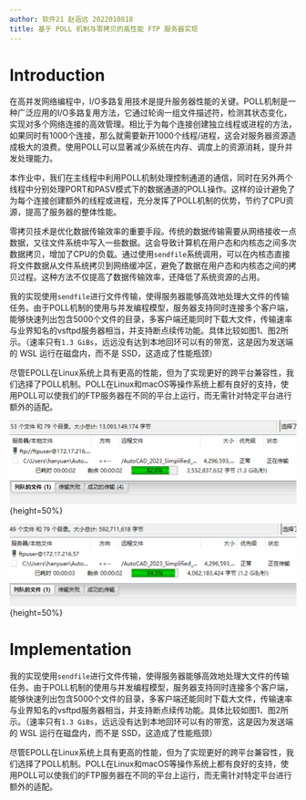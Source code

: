 ```yaml
---
author: 软件21 赵涵远 2022010818
title: 基于 POLL 机制与零拷贝的高性能 FTP 服务器实现
---
```


# Introduction

在高并发网络编程中，I/O多路复用技术是提升服务器性能的关键。POLL机制是一种广泛应用的I/O多路复用方法，它通过轮询一组文件描述符，检测其状态变化，实现对多个网络连接的高效管理。相比于为每个连接创建独立线程或进程的方法，如果同时有1000个连接，那么就需要新开1000个线程/进程，这会对服务器资源造成极大的浪费。使用POLL可以显著减少系统在内存、调度上的资源消耗，提升并发处理能力。

本作业中，我们在主线程中利用POLL机制处理控制通道的通信，同时在另外两个线程中分别处理PORT和PASV模式下的数据通道的POLL操作。这样的设计避免了为每个连接创建额外的线程或进程，充分发挥了POLL机制的优势，节约了CPU资源，提高了服务器的整体性能。

零拷贝技术是优化数据传输效率的重要手段。传统的数据传输需要从网络接收一点数据，又往文件系统中写入一些数据。这会导致计算机在用户态和内核态之间多次数据拷贝，增加了CPU的负载。通过使用`sendfile`系统调用，可以在内核态直接将文件数据从文件系统拷贝到网络缓冲区，避免了数据在用户态和内核态之间的拷贝过程。这种方法不仅提高了数据传输效率，还降低了系统资源的占用。

我的实现使用`sendfile`进行文件传输，使得服务器能够高效地处理大文件的传输任务。由于POLL机制的使用与并发编程模型，服务器支持同时连接多个客户端，能够快速列出包含5000个文件的目录，多客户端还能同时下载大文件，传输速率与业界知名的vsftpd服务器相当，并支持断点续传功能。具体比较如图1、图2所示。（速率只有`1.3 GiBs`，远远没有达到本地回环可以有的带宽，这是因为发送端的 WSL 运行在磁盘内，而不是 SSD，这造成了性能瓶颈）

尽管EPOLL在Linux系统上具有更高的性能，但为了实现更好的跨平台兼容性，我们选择了POLL机制。POLL在Linux和macOS等操作系统上都有良好的支持，使用POLL可以使我们的FTP服务器在不同的平台上运行，而无需针对特定平台进行额外的适配。

![vsftpd的传输速率](vsftpd_speed.png){height=50%}

![我实现的FTP服务器的传输速率](fyz_speed.png){height=50%}

# Implementation

我的实现使用`sendfile`进行文件传输，使得服务器能够高效地处理大文件的传输任务。由于POLL机制的使用与并发编程模型，服务器支持同时连接多个客户端，能够快速列出包含5000个文件的目录，多客户端还能同时下载大文件，传输速率与业界知名的vsftpd服务器相当，并支持断点续传功能。具体比较如图1、图2所示。（速率只有`1.3 GiBs`，远远没有达到本地回环可以有的带宽，这是因为发送端的 WSL 运行在磁盘内，而不是 SSD，这造成了性能瓶颈）

尽管EPOLL在Linux系统上具有更高的性能，但为了实现更好的跨平台兼容性，我们选择了POLL机制。POLL在Linux和macOS等操作系统上都有良好的支持，使用POLL可以使我们的FTP服务器在不同的平台上运行，而无需针对特定平台进行额外的适配。
